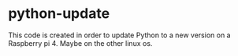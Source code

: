 # python-update
This code is created in order to update Python to a new version on a Raspberry pi 4. Maybe on the other linux os.
